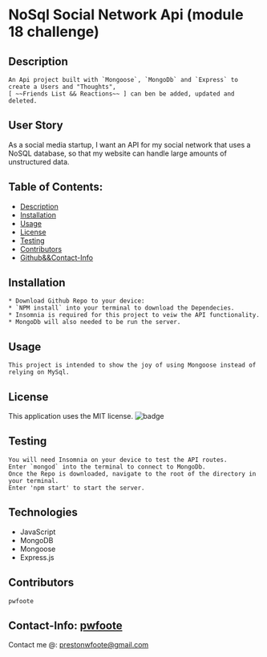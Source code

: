 
# NoSql Social Network Api (module 18 challenge)

## Description
    An Api project built with `Mongoose`, `MongoDb` and `Express` to create a Users and "Thoughts", 
    [ ~~Friends List && Reactions~~ ] can ben be added, updated and deleted.
    
## User Story
As a social media startup, 
I want an API for my social network that uses a NoSQL database, 
so that my website can handle large amounts of unstructured data.
    
## Table of Contents:
- [Description](#description)
- [Installation](#installation)
- [Usage](#usage)
- [License](#license)
- [Testing](#testing)
- [Contributors](#contributors)
- [Github&&Contact-Info](Contact-Info)

## Installation
    * Download Github Repo to your device: 
    * `NPM install` into your terminal to download the Dependecies. 
    * Insomnia is required for this project to veiw the API functionality. 
    * MongoDb will also needed to be run the server.

## Usage
    This project is intended to show the joy of using Mongoose instead of relying on MySql.

## License
This application uses the MIT license. 
![badge](https://img.shields.io/badge/license-MIT-blue)

## Testing
    You will need Insomnia on your device to test the API routes.
    Enter `mongod` into the terminal to connect to MongoDb.
    Once the Repo is downloaded, navigate to the root of the directory in your terminal.
    Enter 'npm start' to start the server.
## Technologies
* JavaScript
* MongoDB
* Mongoose
* Express.js
    

## Contributors
    pwfoote

## Contact-Info: [pwfoote](https://github.com/pwfoote)

 Contact me @: prestonwfoote@gmail.com
    

